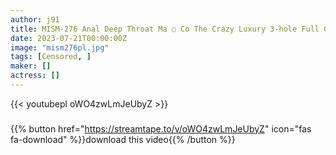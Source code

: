 ```yaml
---
author: j91
title: MISM-276 Anal Deep Throat Ma ○ Co The Crazy Luxury 3-hole Full Course The Morning That Sobs Ascends To The Penetrating Deep Throat The Afternoon Teary-eyed Trance To Deep Anal Training All Day Graceful Ordinary Beautiful Witch Nao
date: 2023-07-21T00:00:00Z
image: "mism276pl.jpg"
tags: [Censored, ]
maker: []
actress: []
---
```



{{< youtubepl oWO4zwLmJeUbyZ >}}
###

{{% button href="https://streamtape.to/v/oWO4zwLmJeUbyZ" icon="fas fa-download" %}}download this video{{% /button %}}
